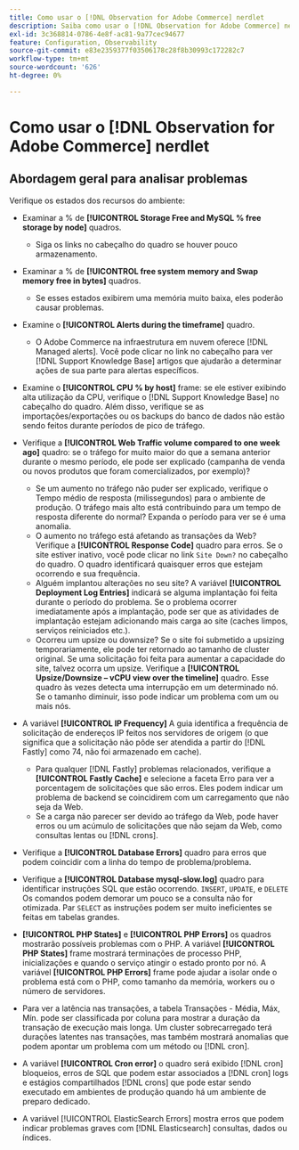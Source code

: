```yaml
---
title: Como usar o [!DNL Observation for Adobe Commerce] nerdlet
description: Saiba como usar o [!DNL Observation for Adobe Commerce] nerdlet.
exl-id: 3c368814-0786-4e8f-ac81-9a77cec94677
feature: Configuration, Observability
source-git-commit: e83e2359377f03506178c28f8b30993c172282c7
workflow-type: tm+mt
source-wordcount: '626'
ht-degree: 0%

---
```


# Como usar o [!DNL Observation for Adobe Commerce] nerdlet

## Abordagem geral para analisar problemas

Verifique os estados dos recursos do ambiente:

* Examinar a % de **[!UICONTROL Storage Free and MySQL % free storage by node]** quadros.

   * Siga os links no cabeçalho do quadro se houver pouco armazenamento.

* Examinar a % de **[!UICONTROL free system memory and Swap memory free in bytes]** quadros.

   * Se esses estados exibirem uma memória muito baixa, eles poderão causar problemas.

* Examine o **[!UICONTROL Alerts during the timeframe]** quadro.

   * O Adobe Commerce na infraestrutura em nuvem oferece [!DNL Managed alerts]. Você pode clicar no link no cabeçalho para ver [!DNL Support Knowledge Base] artigos que ajudarão a determinar ações de sua parte para alertas específicos.

* Examine o **[!UICONTROL CPU % by host]** frame: se ele estiver exibindo alta utilização da CPU, verifique o [!DNL Support Knowledge Base] no cabeçalho do quadro. Além disso, verifique se as importações/exportações ou os backups do banco de dados não estão sendo feitos durante períodos de pico de tráfego.

* Verifique a **[!UICONTROL Web Traffic volume compared to one week ago]** quadro: se o tráfego for muito maior do que a semana anterior durante o mesmo período, ele pode ser explicado (campanha de venda ou novos produtos que foram comercializados, por exemplo)?
   * Se um aumento no tráfego não puder ser explicado, verifique o Tempo médio de resposta (milissegundos) para o ambiente de produção. O tráfego mais alto está contribuindo para um tempo de resposta diferente do normal? Expanda o período para ver se é uma anomalia.
   * O aumento no tráfego está afetando as transações da Web? Verifique a **[!UICONTROL Response Code]** quadro para erros. Se o site estiver inativo, você pode clicar no link `Site Down?` no cabeçalho do quadro. O quadro identificará quaisquer erros que estejam ocorrendo e sua frequência.
   * Alguém implantou alterações no seu site? A variável **[!UICONTROL Deployment Log Entries]** indicará se alguma implantação foi feita durante o período do problema. Se o problema ocorrer imediatamente após a implantação, pode ser que as atividades de implantação estejam adicionando mais carga ao site (caches limpos, serviços reiniciados etc.).
   * Ocorreu um upsize ou downsize? Se o site foi submetido a upsizing temporariamente, ele pode ter retornado ao tamanho de cluster original. Se uma solicitação foi feita para aumentar a capacidade do site, talvez ocorra um upsize. Verifique a **[!UICONTROL Upsize/Downsize – vCPU view over the timeline]** quadro. Esse quadro às vezes detecta uma interrupção em um determinado nó. Se o tamanho diminuir, isso pode indicar um problema com um ou mais nós.

* A variável **[!UICONTROL IP Frequency]** A guia identifica a frequência de solicitação de endereços IP feitos nos servidores de origem (o que significa que a solicitação não pôde ser atendida a partir do [!DNL Fastly] como 74, não foi armazenado em cache).

   * Para qualquer [!DNL Fastly] problemas relacionados, verifique a **[!UICONTROL Fastly Cache]** e selecione a faceta Erro para ver a porcentagem de solicitações que são erros. Eles podem indicar um problema de backend se coincidirem com um carregamento que não seja da Web.
   * Se a carga não parecer ser devido ao tráfego da Web, pode haver erros ou um acúmulo de solicitações que não sejam da Web, como consultas lentas ou [!DNL crons].

* Verifique a **[!UICONTROL Database Errors]** quadro para erros que podem coincidir com a linha do tempo de problema/problema.
* Verifique a **[!UICONTROL Database mysql-slow.log]** quadro para identificar instruções SQL que estão ocorrendo. `INSERT`, `UPDATE`, e `DELETE` Os comandos podem demorar um pouco se a consulta não for otimizada. Par `SELECT` as instruções podem ser muito ineficientes se feitas em tabelas grandes.
* **[!UICONTROL PHP States]** e **[!UICONTROL PHP Errors]** os quadros mostrarão possíveis problemas com o PHP. A variável **[!UICONTROL PHP States]** frame mostrará terminações de processo PHP, inicializações e quando o serviço atingir o estado pronto por nó. A variável **[!UICONTROL PHP Errors]** frame pode ajudar a isolar onde o problema está com o PHP, como tamanho da memória, workers ou o número de servidores.
* Para ver a latência nas transações, a tabela Transações - Média, Máx, Mín. pode ser classificada por coluna para mostrar a duração da transação de execução mais longa. Um cluster sobrecarregado terá durações latentes nas transações, mas também mostrará anomalias que podem apontar um problema com um método ou [!DNL cron].
* A variável **[!UICONTROL Cron error]** o quadro será exibido [!DNL cron] bloqueios, erros de SQL que podem estar associados a [!DNL cron] logs e estágios compartilhados [!DNL crons] que pode estar sendo executado em ambientes de produção quando há um ambiente de preparo dedicado.
* A variável [!UICONTROL ElasticSearch Errors] mostra erros que podem indicar problemas graves com [!DNL Elasticsearch] consultas, dados ou índices.
